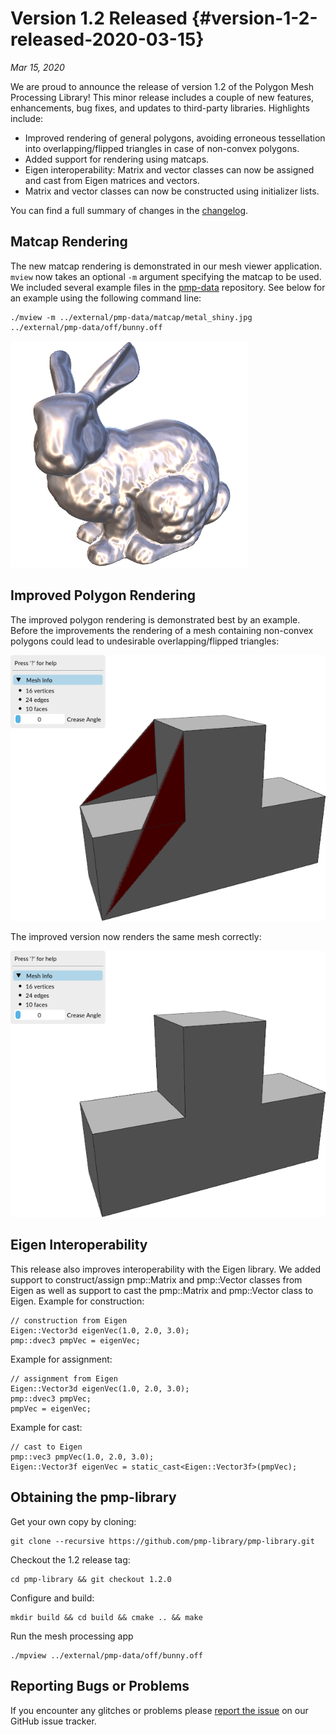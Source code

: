 # Version 1.2 Released {#version-1-2-released-2020-03-15}

_Mar 15, 2020_

We are proud to announce the release of version 1.2 of the Polygon Mesh
Processing Library! This minor release includes a couple of new features,
enhancements, bug fixes, and updates to third-party libraries. Highlights
include:

- Improved rendering of general polygons, avoiding erroneous tessellation into
  overlapping/flipped triangles in case of non-convex polygons.
- Added support for rendering using matcaps.
- Eigen interoperability: Matrix and vector classes can now be assigned and cast
  from Eigen matrices and vectors.
- Matrix and vector classes can now be constructed using initializer lists.

You can find a full summary of changes in the
[changelog](https://github.com/pmp-library/pmp-library/blob/master/CHANGELOG.md).

## Matcap Rendering

The new matcap rendering is demonstrated in our mesh viewer application. `mview`
now takes an optional `-m` argument specifying the matcap to be used. We
included several example files in the
[pmp-data](https://github.com/pmp-library/pmp-data/) repository. See below for
an example using the following command line:

    ./mview -m ../external/pmp-data/matcap/metal_shiny.jpg ../external/pmp-data/off/bunny.off

![matcap](matcap.png)

## Improved Polygon Rendering

The improved polygon rendering is demonstrated best by an example. Before the
improvements the rendering of a mesh containing non-convex polygons could lead
to undesirable overlapping/flipped triangles:

![before](mview-before-poly-fix.png)

The improved version now renders the same mesh correctly:

![before](mview-after-poly-fix.png)

## Eigen Interoperability

This release also improves interoperability with the Eigen library. We added support to construct/assign pmp::Matrix and pmp::Vector classes from Eigen as well as support to cast the pmp::Matrix and pmp::Vector class to Eigen. Example for construction:

    // construction from Eigen
    Eigen::Vector3d eigenVec(1.0, 2.0, 3.0);
    pmp::dvec3 pmpVec = eigenVec;

Example for assignment:

    // assignment from Eigen
    Eigen::Vector3d eigenVec(1.0, 2.0, 3.0);
    pmp::dvec3 pmpVec;
    pmpVec = eigenVec;

Example for cast:

    // cast to Eigen
    pmp::vec3 pmpVec(1.0, 2.0, 3.0);
    Eigen::Vector3f eigenVec = static_cast<Eigen::Vector3f>(pmpVec);

## Obtaining the pmp-library

Get your own copy by cloning:

    git clone --recursive https://github.com/pmp-library/pmp-library.git

Checkout the 1.2 release tag:

    cd pmp-library && git checkout 1.2.0

Configure and build:

    mkdir build && cd build && cmake .. && make

Run the mesh processing app

    ./mpview ../external/pmp-data/off/bunny.off

## Reporting Bugs or Problems

If you encounter any glitches or problems
please [report the issue](https://github.com/pmp-library/pmp-library/issues) on
our GitHub issue tracker.
